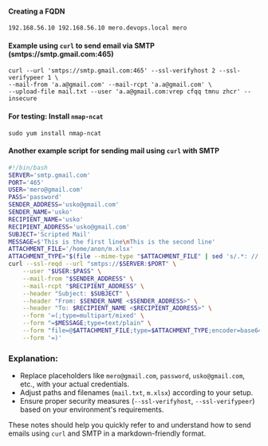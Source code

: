 #### Creating a FQDN
```
192.168.56.10 192.168.56.10 mero.devops.local mero
```

#### Example using `curl` to send email via SMTP (smtps://smtp.gmail.com:465)

```
curl --url 'smtps://smtp.gmail.com:465' --ssl-verifyhost 2 --ssl-verifypeer 1 \
--mail-from 'a.a@gmail.com' --mail-rcpt 'a.a@gmail.com' \
--upload-file mail.txt --user 'a.a@gmail.com:vrep cfqq tmnu zhcr' --insecure
```

#### For testing: Install `nmap-ncat`
```
sudo yum install nmap-ncat
```

#### Another example script for sending mail using `curl` with SMTP

```bash
#!/bin/bash
SERVER='smtp.gmail.com'
PORT='465'
USER='mero@gmail.com'
PASS='password'
SENDER_ADDRESS='usko@gmail.com'
SENDER_NAME='usko'
RECIPIENT_NAME='usko'
RECIPIENT_ADDRESS='usko@gmail.com'
SUBJECT='Scripted Mail'
MESSAGE=$'This is the first line\nThis is the second line'
ATTACHMENT_FILE='/home/anon/m.xlsx'
ATTACHMENT_TYPE="$(file --mime-type "$ATTACHMENT_FILE" | sed 's/.*: //')"
curl --ssl-reqd --url "smtps://$SERVER:$PORT" \
    --user "$USER:$PASS" \
    --mail-from "$SENDER_ADDRESS" \
    --mail-rcpt "$RECIPIENT_ADDRESS" \
    --header "Subject: $SUBJECT" \
    --header "From: $SENDER_NAME <$SENDER_ADDRESS>" \
    --header "To: $RECIPIENT_NAME <$RECIPIENT_ADDRESS>" \
    --form '=(;type=multipart/mixed' \
    --form "=$MESSAGE;type=text/plain" \
    --form "file=@$ATTACHMENT_FILE;type=$ATTACHMENT_TYPE;encoder=base64" \
    --form '=)'
```

### Explanation:
- Replace placeholders like `mero@gmail.com`, `password`, `usko@gmail.com`, etc., with your actual credentials.
- Adjust paths and filenames (`mail.txt`, `m.xlsx`) according to your setup.
- Ensure proper security measures (`--ssl-verifyhost`, `--ssl-verifypeer`) based on your environment's requirements.

These notes should help you quickly refer to and understand how to send emails using `curl` and SMTP in a markdown-friendly format.